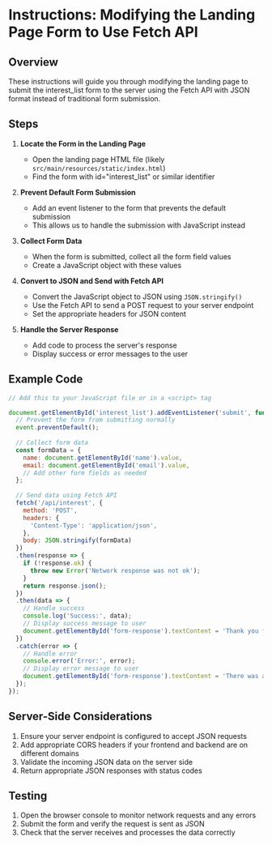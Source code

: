 # Instructions: Modifying the Landing Page Form to Use Fetch API

## Overview
These instructions will guide you through modifying the landing page to submit the interest_list form to the server using the Fetch API with JSON format instead of traditional form submission.

## Steps

1. **Locate the Form in the Landing Page**
   - Open the landing page HTML file (likely `src/main/resources/static/index.html`)
   - Find the form with id="interest_list" or similar identifier

2. **Prevent Default Form Submission**
   - Add an event listener to the form that prevents the default submission
   - This allows us to handle the submission with JavaScript instead

3. **Collect Form Data**
   - When the form is submitted, collect all the form field values
   - Create a JavaScript object with these values

4. **Convert to JSON and Send with Fetch API**
   - Convert the JavaScript object to JSON using `JSON.stringify()`
   - Use the Fetch API to send a POST request to your server endpoint
   - Set the appropriate headers for JSON content

5. **Handle the Server Response**
   - Add code to process the server's response
   - Display success or error messages to the user

## Example Code

```javascript
// Add this to your JavaScript file or in a <script> tag

document.getElementById('interest_list').addEventListener('submit', function(event) {
  // Prevent the form from submitting normally
  event.preventDefault();
  
  // Collect form data
  const formData = {
    name: document.getElementById('name').value,
    email: document.getElementById('email').value,
    // Add other form fields as needed
  };
  
  // Send data using Fetch API
  fetch('/api/interest', {
    method: 'POST',
    headers: {
      'Content-Type': 'application/json',
    },
    body: JSON.stringify(formData)
  })
  .then(response => {
    if (!response.ok) {
      throw new Error('Network response was not ok');
    }
    return response.json();
  })
  .then(data => {
    // Handle success
    console.log('Success:', data);
    // Display success message to user
    document.getElementById('form-response').textContent = 'Thank you for your interest!';
  })
  .catch(error => {
    // Handle error
    console.error('Error:', error);
    // Display error message to user
    document.getElementById('form-response').textContent = 'There was a problem submitting your form.';
  });
});
```

## Server-Side Considerations

1. Ensure your server endpoint is configured to accept JSON requests
2. Add appropriate CORS headers if your frontend and backend are on different domains
3. Validate the incoming JSON data on the server side
4. Return appropriate JSON responses with status codes

## Testing

1. Open the browser console to monitor network requests and any errors
2. Submit the form and verify the request is sent as JSON
3. Check that the server receives and processes the data correctly

